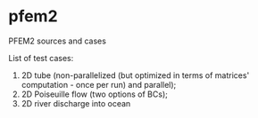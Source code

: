 # pfem2
PFEM2 sources and cases

List of test cases:
1) 2D tube (non-parallelized (but optimized in terms of matrices' computation - once per run) and parallel);
2) 2D Poiseuille flow (two options of BCs);
3) 2D river discharge into ocean
